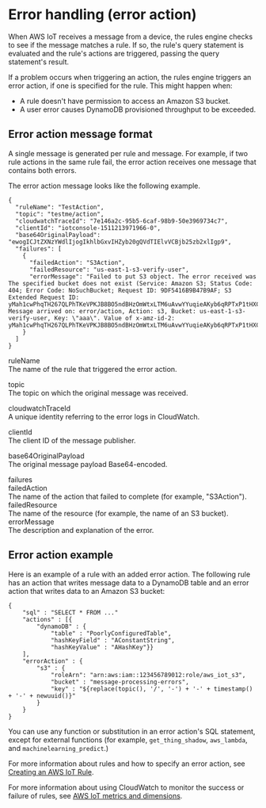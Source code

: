 # Error handling \(error action\)<a name="rule-error-handling"></a>

When AWS IoT receives a message from a device, the rules engine checks to see if the message matches a rule\. If so, the rule's query statement is evaluated and the rule's actions are triggered, passing the query statement's result\. 

If a problem occurs when triggering an action, the rules engine triggers an error action, if one is specified for the rule\. This might happen when:
+ A rule doesn't have permission to access an Amazon S3 bucket\.
+ A user error causes DynamoDB provisioned throughput to be exceeded\.

## Error action message format<a name="rule-error-message-format"></a>

A single message is generated per rule and message\. For example, if two rule actions in the same rule fail, the error action receives one message that contains both errors\.

The error action message looks like the following example\.

```
{
  "ruleName": "TestAction",
  "topic": "testme/action",
  "cloudwatchTraceId": "7e146a2c-95b5-6caf-98b9-50e3969734c7",
  "clientId": "iotconsole-1511213971966-0",
  "base64OriginalPayload": "ewogICJtZXNzYWdlIjogIkhlbGxvIHZyb20gQVdTIElvVCBjb25zb2xlIgp9",
  "failures": [
    {
      "failedAction": "S3Action",
      "failedResource": "us-east-1-s3-verify-user",
      "errorMessage": "Failed to put S3 object. The error received was The specified bucket does not exist (Service: Amazon S3; Status Code: 404; Error Code: NoSuchBucket; Request ID: 9DF5416B9B47B9AF; S3 Extended Request ID: yMah1cwPhqTH267QLPhTKeVPKJB8BO5ndBHzOmWtxLTM6uAvwYYuqieAKyb6qRPTxP1tHXCoR4Y=). Message arrived on: error/action, Action: s3, Bucket: us-east-1-s3-verify-user, Key: \"aaa\". Value of x-amz-id-2: yMah1cwPhqTH267QLPhTKeVPKJB8BO5ndBHzOmWtxLTM6uAvwYYuqieAKyb6qRPTxP1tHXCoR4Y="
    }
  ]
}
```

ruleName  
The name of the rule that triggered the error action\.

topic  
The topic on which the original message was received\.

cloudwatchTraceId  
A unique identity referring to the error logs in CloudWatch\.

clientId  
The client ID of the message publisher\.

base64OriginalPayload  
The original message payload Base64\-encoded\.

failures    
failedAction  
The name of the action that failed to complete \(for example, "S3Action"\)\.  
failedResource  
The name of the resource \(for example, the name of an S3 bucket\)\.  
errorMessage  
The description and explanation of the error\.

## Error action example<a name="rule-error-example"></a>

Here is an example of a rule with an added error action\. The following rule has an action that writes message data to a DynamoDB table and an error action that writes data to an Amazon S3 bucket:

```
{
    "sql" : "SELECT * FROM ..."
    "actions" : [{ 
        "dynamoDB" : {
            "table" : "PoorlyConfiguredTable",
            "hashKeyField" : "AConstantString",
            "hashKeyValue" : "AHashKey"}}
    ],
    "errorAction" : { 
        "s3" : {
            "roleArn": "arn:aws:iam::123456789012:role/aws_iot_s3",
            "bucket" : "message-processing-errors",
            "key" : "${replace(topic(), '/', '-') + '-' + timestamp() + '-' + newuuid()}"
        }
    }
}
```

You can use any function or substitution in an error action's SQL statement, except for external functions \(for example, `get_thing_shadow`, `aws_lambda`, and `machinelearning_predict`\.\)

For more information about rules and how to specify an error action, see [Creating an AWS IoT Rule](https://docs.aws.amazon.com/iot/latest/developerguide/iot-create-rule.html)\.

For more information about using CloudWatch to monitor the success or failure of rules, see [AWS IoT metrics and dimensions](metrics_dimensions.md)\.